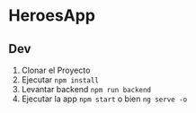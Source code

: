 # HeroesApp

## Dev

1. Clonar el Proyecto
2. Ejecutar ```npm install```
3. Levantar backend ```npm run backend```
4. Ejecutar la app ```npm start``` o bien ```ng serve -o```